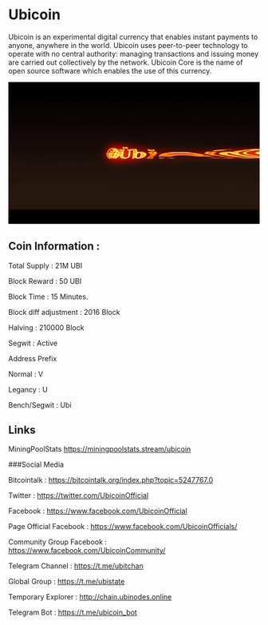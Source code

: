 # Ubicoin
Ubicoin is an experimental digital currency that enables instant payments to anyone, anywhere in the world.
Ubicoin uses peer-to-peer technology to operate with no central authority: managing transactions and issuing money are carried out collectively by the network. Ubicoin Core is the name of open source software which enables the use of this currency.

![](ubicoin.gif)

## Coin Information : 
Total Supply : 21M UBI

Block Reward : 50 UBI

Block Time : 15 Minutes.

Block diff adjustment : 2016 Block

Halving : 210000 Block

Segwit : Active
 
Address Prefix

Normal : V

Legancy : U

Bench/Segwit : Ubi

## Links

MiningPoolStats
https://miningpoolstats.stream/ubicoin

###Social Media

Bitcointalk :
https://bitcointalk.org/index.php?topic=5247767.0

Twitter : 
https://twitter.com/UbicoinOfficial

Facebook : 
https://www.facebook.com/UbicoinOfficial

Page Official Facebook :
https://www.facebook.com/UbicoinOfficials/

Community Group Facebook :
https://www.facebook.com/UbicoinCommunity/

Telegram Channel : 
https://t.me/ubitchan

Global Group : 
https://t.me/ubistate

Temporary Explorer : 
http://chain.ubinodes.online

Telegram Bot :
https://t.me/ubicoin_bot

